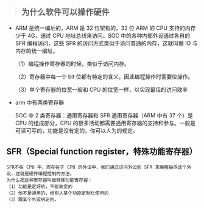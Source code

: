 > ## 为什么软件可以操作硬件

- ARM 是统一编址的，ARM 是 32 位架构的，32 位 ARM 的 CPU 支持的内存少于 4G，通过 CPU 地址总线来访问。SOC 中的各种内部外设通过各自的 SFR 编程访问，这些 SFR 的访问方式类似于访问普通的内存，这就叫做 IO 与内存的统一编址。

  （1）编程操作寄存器的时候，类似于访问内存。

  （2）寄存器中每一个 bit 位都有特定的含义，因此编程操作时需要位操作。

  （3）单个寄存器的位宽一般和 CPU 的位宽一样，以实现最佳的访问效率

- arm 中有两类寄存器

  SOC 中 2 类寄存器：通用寄存器和 SFR 通用寄存器（ARM 中有 37 个）是 CPU 的组成部分，CPU 的很多活动都需要通用寄存器的支持和参与。一般是可读可写的，功能是没有定的，你可以人为的规定。

## SFR（Special function register，特殊功能寄存器）

    SFR不在 CPU 中，而存在于 CPU 的外设中，我们通过访问外设的 SFR 来编程操作这个外设，这就是硬件编程控制的方法。
    为什么把这种寄存器叫做特殊功能寄存器：
    （1）功能是定好的，不能改变的
    （2）他不是通用的，给别人某个功能定制化使用的
    （3）跟某个外设绑定的。

